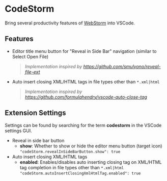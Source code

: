 # CodeStorm
Bring several productivity features of <a href="https://www.jetbrains.com/webstorm/">WebStorm</a> into VSCode.

## Features

* Editor title menu button for "Reveal in Side Bar" navigation (similar to Select Open File)
  > _Implementation inspired by <a href="https://github.com/smulyono/reveal-file-ext">https://github.com/smulyono/reveal-file-ext</a>_
* Auto insert closing XML/HTML tags in file types other than `*.xml|html`
  > _Implementation inspired by <a href="https://github.com/formulahendry/vscode-auto-close-tag">https://github.com/formulahendry/vscode-auto-close-tag</a>_

## Extension Settings
Settings can be found by searching for the term __codestorm__ in the VSCode settings GUI.

* Reveal in side bar button
  * __show__: Whether to show or hide the editor menu button (target icon)
  `"codeStorm.revealInSideBarButton.show": true`
* Auto insert closing XML/HTML tags
  * __enabled__: Enables/disables auto inserting closing tag on XML/HTML tag completion in file types other than `*.xml|html`
  `"codeStorm.autoInsertClosingXmlHtmlTag.enabled": true`